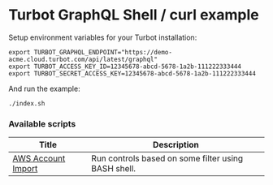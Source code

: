 # Turbot GraphQL Shell / curl example

Setup environment variables for your Turbot installation:

```shell
export TURBOT_GRAPHQL_ENDPOINT="https://demo-acme.cloud.turbot.com/api/latest/graphql"
export TURBOT_ACCESS_KEY_ID=12345678-abcd-5678-1a2b-111222333444
export TURBOT_SECRET_ACCESS_KEY=12345678-abcd-5678-1a2b-111222333444
```

And run the example:

```shell
./index.sh
```

### Available scripts

| Title                                          | Description                                         |
| ---------------------------------------------- | --------------------------------------------------- |
| [AWS Account Import](./run_controls/README.md) | Run controls based on some filter using BASH shell. |
